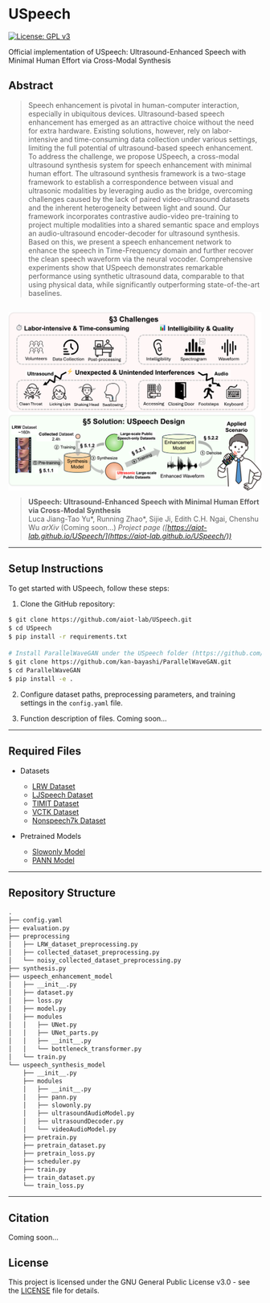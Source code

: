 # USpeech
[![License: GPL v3](https://img.shields.io/badge/License-GPLv3-blue.svg)](https://www.gnu.org/licenses/gpl-3.0)

Official implementation of USpeech: Ultrasound-Enhanced Speech with Minimal Human Effort via Cross-Modal Synthesis

## Abstract
> Speech enhancement is pivotal in human-computer interaction, especially in ubiquitous devices. Ultrasound-based speech enhancement has emerged as an attractive choice without the need for extra hardware. Existing solutions, however, rely on labor-intensive and time-consuming data collection under various settings, limiting the full potential of ultrasound-based speech enhancement. To address the challenge, we propose USpeech, a cross-modal ultrasound synthesis system for speech enhancement with minimal human effort. The ultrasound synthesis framework is a two-stage framework to establish a correspondence between visual and ultrasonic modalities by leveraging audio as the bridge, overcoming challenges caused by the lack of paired video-ultrasound datasets and the inherent heterogeneity between light and sound. Our framework incorporates contrastive audio-video pre-training to project multiple modalities into a shared semantic space and employs an audio-ultrasound encoder-decoder for ultrasound synthesis. Based on this, we present a speech enhancement network to enhance the speech in Time-Frequency domain and further recover the clean speech waveform via the neural vocoder. Comprehensive experiments show that USpeech demonstrates remarkable performance using synthetic ultrasound data, comparable to that using physical data, while significantly outperforming state-of-the-art baselines.

##
<p align="center"> <img src='fig/overall.png' align="center"> </p>

> **USpeech: Ultrasound-Enhanced Speech with Minimal Human Effort via Cross-Modal Synthesis**               
> Luca Jiang-Tao Yu*, Running Zhao*, Sijie Ji, Edith C.H. Ngai, Chenshu Wu
> *arXiv* (Coming soon...)
> *Project page ([https://aiot-lab.github.io/USpeech/](https://aiot-lab.github.io/USpeech/))*
> 
---
## Setup Instructions
To get started with USpeech, follow these steps:
1. Clone the GitHub repository:
``` bash
$ git clone https://github.com/aiot-lab/USpeech.git
$ cd USpeech
$ pip install -r requirements.txt

# Install ParallelWaveGAN under the USpeech folder (https://github.com/kan-bayashi/ParallelWaveGAN)
$ git clone https://github.com/kan-bayashi/ParallelWaveGAN.git
$ cd ParallelWaveGAN
$ pip install -e .
```
2. Configure dataset paths, preprocessing parameters, and training settings in the ```config.yaml``` file.

3. Function description of files.
Coming soon...

---

## Required Files
- Datasets
    - [LRW Dataset](https://www.robots.ox.ac.uk/~vgg/data/lip_reading/lrw1.html)
    - [LJSpeech Dataset](https://keithito.com/LJ-Speech-Dataset/)
    - [TIMIT Dataset](https://catalog.ldc.upenn.edu/LDC93S1)
    - [VCTK Dataset](https://datashare.ed.ac.uk/handle/10283/3443)
    - [Nonspeech7k Dataset](https://zenodo.org/records/6967442)

- Pretrained Models
    - [Slowonly Model](https://github.com/open-mmlab/mmaction2/tree/main/configs/recognition/slowonly)
    - [PANN Model](https://github.com/qiuqiangkong/audioset_tagging_cnn)

---

## Repository Structure
```
.
├── config.yaml
├── evaluation.py
├── preprocessing
│   ├── LRW_dataset_preprocessing.py
│   ├── collected_dataset_preprocessing.py
│   └── noisy_collected_dataset_preprocessing.py
├── synthesis.py
├── uspeech_enhancement_model
│   ├── __init__.py
│   ├── dataset.py
│   ├── loss.py
│   ├── model.py
│   ├── modules
│   │   ├── UNet.py
│   │   ├── UNet_parts.py
│   │   ├── __init__.py
│   │   └── bottleneck_transformer.py
│   └── train.py
└── uspeech_synthesis_model
    ├── __init__.py
    ├── modules
    │   ├── __init__.py
    │   ├── pann.py
    │   ├── slowonly.py
    │   ├── ultrasoundAudioModel.py
    │   ├── ultrasoundDecoder.py
    │   └── videoAudioModel.py
    ├── pretrain.py
    ├── pretrain_dataset.py
    ├── pretrain_loss.py
    ├── scheduler.py
    ├── train.py
    ├── train_dataset.py
    └── train_loss.py
```

---

## Citation
Coming soon...

## License
This project is licensed under the GNU General Public License v3.0 - see the [LICENSE](LICENSE) file for details.



